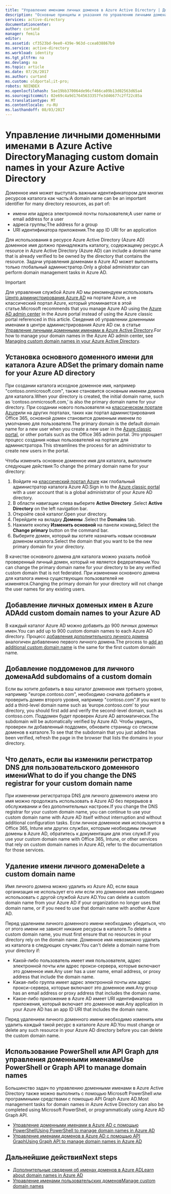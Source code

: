 ```yaml
---
title: "Управление именами личных доменов в Azure Active Directory | Документация Майкрософт"
description: "Основные принципы и указания по управлению личными доменами в Azure Active Directory"
services: active-directory
documentationcenter: 
author: curtand
manager: femila
editor: 
ms.assetid: cf3523bd-9ee0-439e-963d-ccea038867b9
ms.service: active-directory
ms.workload: identity
ms.tgt_pltfrm: na
ms.devlang: na
ms.topic: article
ms.date: 07/26/2017
ms.author: curtand
ms.custom: oldportal;it-pro;
robots: NOINDEX
ms.openlocfilehash: 5ae19bb370064de96cf466ca09b13d02563d65a4
ms.sourcegitcommit: 02e69c4a9d17645633357fe3d46677c2ff22c85a
ms.translationtype: MT
ms.contentlocale: ru-RU
ms.lasthandoff: 08/03/2017
---
```

# <a name="managing-custom-domain-names-in-your-azure-active-directory"></a><span data-ttu-id="47495-103">Управление личными доменными именами в Azure Active Directory</span><span class="sxs-lookup"><span data-stu-id="47495-103">Managing custom domain names in your Azure Active Directory</span></span>
<span data-ttu-id="47495-104">Доменное имя может выступать важным идентификатором для многих ресурсов каталога как часть:</span><span class="sxs-lookup"><span data-stu-id="47495-104">A domain name can be an important identifier for many directory resources, as part of:</span></span>

* <span data-ttu-id="47495-105">имени или адреса электронной почты пользователя;</span><span class="sxs-lookup"><span data-stu-id="47495-105">A user name or email address for a user</span></span>
* <span data-ttu-id="47495-106">адреса группы;</span><span class="sxs-lookup"><span data-stu-id="47495-106">The address for a group</span></span>
* <span data-ttu-id="47495-107">URI идентификатора приложения.</span><span class="sxs-lookup"><span data-stu-id="47495-107">The app ID URI for an application</span></span>

<span data-ttu-id="47495-108">Для использования в ресурсе Azure Active Directory (Azure AD) доменное имя должно принадлежать каталогу, содержащему ресурс.</span><span class="sxs-lookup"><span data-stu-id="47495-108">A resource in Azure Active Directory (Azure AD) can include a domain name that is already verified to be owned by the directory that contains the resource.</span></span> <span data-ttu-id="47495-109">Задачи управления доменами в Azure AD может выполнять только глобальный администратор.</span><span class="sxs-lookup"><span data-stu-id="47495-109">Only a global administrator can perform domain management tasks in Azure AD.</span></span>

> [!IMPORTANT]
> <span data-ttu-id="47495-110">Для управления службой Azure AD мы рекомендуем использовать [Центр администрирования Azure AD](https://aad.portal.azure.com) на портале Azure, а не классический портал Azure, который упоминается в этой статье.</span><span class="sxs-lookup"><span data-stu-id="47495-110">Microsoft recommends that you manage Azure AD using the [Azure AD admin center](https://aad.portal.azure.com) in the Azure portal instead of using the Azure classic portal referenced in this article.</span></span> <span data-ttu-id="47495-111">Сведения об управлении доменными именами в центре администрирования Azure AD см. в статье [Управление личными доменными именами в Azure Active Directory](active-directory-domains-manage-azure-portal.md).</span><span class="sxs-lookup"><span data-stu-id="47495-111">For how to manage your domain names in the Azure AD admin center, see [Managing custom domain names in your Azure Active Directory](active-directory-domains-manage-azure-portal.md).</span></span>

## <a name="set-the-primary-domain-name-for-your-azure-ad-directory"></a><span data-ttu-id="47495-112">Установка основного доменного имени для каталога Azure AD</span><span class="sxs-lookup"><span data-stu-id="47495-112">Set the primary domain name for your Azure AD directory</span></span>
<span data-ttu-id="47495-113">При создании каталога исходное доменное имя, например "contoso.onmicrosoft.com", также становится основным именем домена для каталога.</span><span class="sxs-lookup"><span data-stu-id="47495-113">When your directory is created, the initial domain name, such as ‘contoso.onmicrosoft.com,’ is also the primary domain name for your directory.</span></span> <span data-ttu-id="47495-114">При создании нового пользователя на [классическом портале Azure](https://manage.windowsazure.com/)или на других порталах, таких как портал администрирования Office 365, основной домен становится доменным именем по умолчанию для пользователя.</span><span class="sxs-lookup"><span data-stu-id="47495-114">The primary domain is the default domain name for a new user when you create a new user in the [Azure classic portal](https://manage.windowsazure.com/), or other portals such as the Office 365 admin portal.</span></span> <span data-ttu-id="47495-115">Это упрощает процесс создания новых пользователей на портале для администратора.</span><span class="sxs-lookup"><span data-stu-id="47495-115">This streamlines the process for an administrator to create new users in the portal.</span></span>

<span data-ttu-id="47495-116">Чтобы изменить основное доменное имя для каталога, выполните следующие действия:</span><span class="sxs-lookup"><span data-stu-id="47495-116">To change the primary domain name for your directory:</span></span>

1. <span data-ttu-id="47495-117">Войдите на [классический портал Azure](https://manage.windowsazure.com/) как глобальный администратор каталога Azure AD.</span><span class="sxs-lookup"><span data-stu-id="47495-117">Sign in to the [Azure classic portal](https://manage.windowsazure.com/) with a user account that is a global administrator of your Azure AD directory.</span></span>
2. <span data-ttu-id="47495-118">В области навигации слева выберите **Active Directory** .</span><span class="sxs-lookup"><span data-stu-id="47495-118">Select **Active Directory** on the left navigation bar.</span></span>
3. <span data-ttu-id="47495-119">Откройте свой каталог.</span><span class="sxs-lookup"><span data-stu-id="47495-119">Open your directory.</span></span>
4. <span data-ttu-id="47495-120">Перейдите на вкладку **Домены** .</span><span class="sxs-lookup"><span data-stu-id="47495-120">Select the **Domains** tab.</span></span>
5. <span data-ttu-id="47495-121">Нажмите кнопку **Изменить основной** на панели команд.</span><span class="sxs-lookup"><span data-stu-id="47495-121">Select the **Change primary** button on the command bar.</span></span>
6. <span data-ttu-id="47495-122">Выберите домен, который вы хотите назначить новым основным доменом каталога.</span><span class="sxs-lookup"><span data-stu-id="47495-122">Select the domain that you want to be the new primary domain for your directory.</span></span>

<span data-ttu-id="47495-123">В качестве основного домена для каталога можно указать любой проверенный личный домен, который не является федеративным.</span><span class="sxs-lookup"><span data-stu-id="47495-123">You can change the primary domain name for your directory to be any verified custom domain that is not federated.</span></span> <span data-ttu-id="47495-124">При изменении основного домена для каталога имена существующих пользователей не изменятся.</span><span class="sxs-lookup"><span data-stu-id="47495-124">Changing the primary domain for your directory will not change the user names for any existing users.</span></span>

## <a name="add-custom-domain-names-to-your-azure-ad"></a><span data-ttu-id="47495-125">Добавление личных доменых имен в Azure AD</span><span class="sxs-lookup"><span data-stu-id="47495-125">Add custom domain names to your Azure AD</span></span>
<span data-ttu-id="47495-126">В каждый каталог Azure AD можно добавить до 900 личных доменых имен.</span><span class="sxs-lookup"><span data-stu-id="47495-126">You can add up to 900 custom domain names to each Azure AD directory.</span></span> <span data-ttu-id="47495-127">Процесс [добавления дополнительного личного домена](active-directory-add-domain.md) аналогичен добавлению первого личного домена.</span><span class="sxs-lookup"><span data-stu-id="47495-127">The process to [add an additional custom domain name](active-directory-add-domain.md) is the same for the first custom domain name.</span></span>

## <a name="add-subdomains-of-a-custom-domain"></a><span data-ttu-id="47495-128">Добавление поддоменов для личного домена</span><span class="sxs-lookup"><span data-stu-id="47495-128">Add subdomains of a custom domain</span></span>
<span data-ttu-id="47495-129">Если вы хотите добавить в ваш каталог доменное имя третьего уровня, например "europe.contoso.com", необходимо сначала добавить и проверить домен второго уровня, например "contoso.com".</span><span class="sxs-lookup"><span data-stu-id="47495-129">If you want to add a third-level domain name such as ‘europe.contoso.com’ to your directory, you should first add and verify the second-level domain, such as contoso.com.</span></span> <span data-ttu-id="47495-130">Поддомен будет проверен Azure AD автоматически.</span><span class="sxs-lookup"><span data-stu-id="47495-130">The subdomain will be automatically verified by Azure AD.</span></span> <span data-ttu-id="47495-131">Чтобы увидеть, проверен ли добавленный поддомен, обновите страницу со списком доменов в каталоге.</span><span class="sxs-lookup"><span data-stu-id="47495-131">To see that the subdomain that you just added has been verified, refresh the page in the browser that lists the domains in your directory.</span></span>

## <a name="what-to-do-if-you-change-the-dns-registrar-for-your-custom-domain-name"></a><span data-ttu-id="47495-132">Что делать, если вы изменили регистратор DNS для пользовательского доменного имени</span><span class="sxs-lookup"><span data-stu-id="47495-132">What to do if you change the DNS registrar for your custom domain name</span></span>
<span data-ttu-id="47495-133">При изменении регистратора DNS для личного доменного имени это имя можно продолжать использовать в Azure AD без перерывов в обслуживании и без дополнительных настроек.</span><span class="sxs-lookup"><span data-stu-id="47495-133">If you change the DNS registrar for your custom domain name, you can continue to use your custom domain name with Azure AD itself without interruption and without additional configuration tasks.</span></span> <span data-ttu-id="47495-134">Если личное доменное имя используется в Office 365, Intune или других службах, которым необходимы личные домены в Azure AD, обратитесь к документации для этих служб.</span><span class="sxs-lookup"><span data-stu-id="47495-134">If you use your custom domain name with Office 365, Intune, or other services that rely on custom domain names in Azure AD, refer to the documentation for those services.</span></span>

## <a name="delete-a-custom-domain-name"></a><span data-ttu-id="47495-135">Удаление имени личного домена</span><span class="sxs-lookup"><span data-stu-id="47495-135">Delete a custom domain name</span></span>
<span data-ttu-id="47495-136">Имя личного домена можно удалить из Azure AD, если ваша организация не использует его или если это доменное имя необходимо использовать с другой службой Azure AD.</span><span class="sxs-lookup"><span data-stu-id="47495-136">You can delete a custom domain name from your Azure AD if your organization no longer uses that domain name, or if you need to use that domain name with another Azure AD.</span></span>

<span data-ttu-id="47495-137">Перед удалением личного доменного имени необходимо убедиться, что от этого имени не зависят никакие ресурсы в каталоге.</span><span class="sxs-lookup"><span data-stu-id="47495-137">To delete a custom domain name, you must first ensure that no resources in your directory rely on the domain name.</span></span> <span data-ttu-id="47495-138">Доменное имя невозможно удалить из каталога в следующих случаях:</span><span class="sxs-lookup"><span data-stu-id="47495-138">You can't delete a domain name from your directory if:</span></span>

* <span data-ttu-id="47495-139">Какой-либо пользователь имеет имя пользователя, адрес электронной почты или адрес прокси-сервера, которые включают это доменное имя.</span><span class="sxs-lookup"><span data-stu-id="47495-139">Any user has a user name, email address, or proxy address that include the domain name.</span></span>
* <span data-ttu-id="47495-140">Какая-либо группа имеет адрес электронной почты или адрес прокси-сервера, которые включают это доменное имя.</span><span class="sxs-lookup"><span data-stu-id="47495-140">Any group has an email address or proxy address that includes the domain name.</span></span>
* <span data-ttu-id="47495-141">Какое-либо приложение в Azure AD имеет URI идентификатора приложения, который включает это доменное имя.</span><span class="sxs-lookup"><span data-stu-id="47495-141">Any application in your Azure AD has an app ID URI that includes the domain name.</span></span>

<span data-ttu-id="47495-142">Перед удалением личного доменного имени необходимо изменить или удалить каждый такой ресурс в каталоге Azure AD.</span><span class="sxs-lookup"><span data-stu-id="47495-142">You must change or delete any such resource in your Azure AD directory before you can delete the custom domain name.</span></span>

## <a name="use-powershell-or-graph-api-to-manage-domain-names"></a><span data-ttu-id="47495-143">Использование PowerShell или API Graph для управления доменными именами</span><span class="sxs-lookup"><span data-stu-id="47495-143">Use PowerShell or Graph API to manage domain names</span></span>
<span data-ttu-id="47495-144">Большинство задач по управлению доменными именами в Azure Active Directory также можно выполнить с помощью Microsoft PowerShell или программными средствами с помощью API Graph Azure AD.</span><span class="sxs-lookup"><span data-stu-id="47495-144">Most management tasks for domain names in Azure Active Directory can also be completed using Microsoft PowerShell, or programmatically using Azure AD Graph API.</span></span>

* [<span data-ttu-id="47495-145">Управление доменными именами в Azure AD с помощью PowerShell</span><span class="sxs-lookup"><span data-stu-id="47495-145">Using PowerShell to manage domain names in Azure AD</span></span>](https://msdn.microsoft.com/library/azure/e1ef403f-3347-4409-8f46-d72dafa116e0#BKMK_ManageDomains)
* [<span data-ttu-id="47495-146">Управление именами доменов в Azure AD с помощью API Graph</span><span class="sxs-lookup"><span data-stu-id="47495-146">Using Graph API to manage domain names in Azure AD</span></span>](https://msdn.microsoft.com/Library/Azure/Ad/Graph/api/domains-operations)

## <a name="next-steps"></a><span data-ttu-id="47495-147">Дальнейшие действия</span><span class="sxs-lookup"><span data-stu-id="47495-147">Next steps</span></span>
* [<span data-ttu-id="47495-148">Дополнительные сведения об именах доменов в Azure AD</span><span class="sxs-lookup"><span data-stu-id="47495-148">Learn about domain names in Azure AD</span></span>](active-directory-add-domain-concepts.md)
* [<span data-ttu-id="47495-149">Управление именами пользовательских доменов</span><span class="sxs-lookup"><span data-stu-id="47495-149">Manage custom domain names</span></span>](active-directory-add-manage-domain-names.md)

